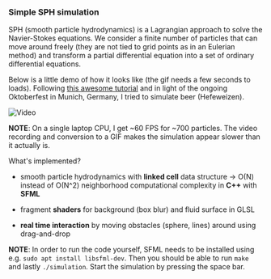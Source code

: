 
### Simple SPH simulation

SPH (smooth particle hydrodynamics) is a Lagrangian approach
to solve the Navier-Stokes equations. We consider a finite number of particles that can move around freely (they are not tied to grid points as in an Eulerian method) and transform a partial differential equation into a set of ordinary differential equations.

Below is a little demo of how it looks like (the gif needs a few seconds to loads). Following [this awesome tutorial](https://www.youtube.com/watch?v=-0m05gzk8nk) and in light of the ongoing Oktoberfest in Munich, Germany, I tried to simulate beer (Hefeweizen).

![Video](gifs/beer_sph_4x.GIF)

**NOTE**: On a single laptop CPU, I get ~60 FPS for ~700 particles.
The video recording and conversion to a GIF makes the simulation appear slower than it actually is.

What's implemented?

- smooth particle hydrodynamics with **linked cell** data structure ->
O(N) instead of O(N^2) neighborhood computational complexity in
**C++** with **SFML**

- fragment **shaders** for background (box blur) and fluid surface
in GLSL

- **real time interaction** by moving obstacles (sphere, lines) around
using drag-and-drop

**NOTE**: In order to run the code yourself, SFML needs to be installed using e.g. ```sudo apt install libsfml-dev```. Then you should be able to run ```make ``` and lastly ```./simulation```. Start the simulation by pressing the space bar.

